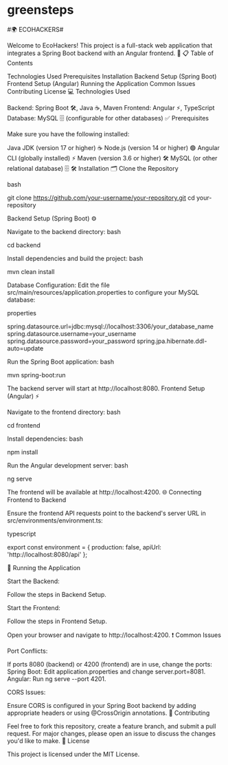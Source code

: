 # greensteps

#🌍 ECOHACKERS#

Welcome to EcoHackers! This project is a full-stack web application that integrates a Spring Boot backend with an Angular frontend. 🚀 📋 Table of Contents

Technologies Used
Prerequisites
Installation
    Backend Setup (Spring Boot)
    Frontend Setup (Angular)
Running the Application
Common Issues
Contributing
License
💻 Technologies Used

Backend: Spring Boot 🛠️, Java ☕, Maven
Frontend: Angular ⚡, TypeScript
Database: MySQL 🗄️ (configurable for other databases)
✅ Prerequisites

Make sure you have the following installed:

Java JDK (version 17 or higher) ☕
Node.js (version 14 or higher) 🟢
Angular CLI (globally installed) ⚡
Maven (version 3.6 or higher) 🛠️
MySQL (or other relational database) 🗄️
🛠️ Installation 🗂️ Clone the Repository

bash

git clone https://github.com/your-username/your-repository.git cd your-repository

Backend Setup (Spring Boot) ⚙️

Navigate to the backend directory:
bash

cd backend

Install dependencies and build the project:
bash

mvn clean install

Database Configuration:
Edit the file src/main/resources/application.properties to configure your MySQL database:

properties

spring.datasource.url=jdbc:mysql://localhost:3306/your_database_name spring.datasource.username=your_username spring.datasource.password=your_password spring.jpa.hibernate.ddl-auto=update

Run the Spring Boot application:
bash

mvn spring-boot:run

The backend server will start at http://localhost:8080. Frontend Setup (Angular) ⚡

Navigate to the frontend directory:
bash

cd frontend

Install dependencies:
bash

npm install

Run the Angular development server:
bash

ng serve

The frontend will be available at http://localhost:4200. 🌐 Connecting Frontend to Backend

Ensure the frontend API requests point to the backend's server URL in src/environments/environment.ts:

typescript

export const environment = { production: false, apiUrl: 'http://localhost:8080/api' };

🚀 Running the Application

Start the Backend:

Follow the steps in Backend Setup.

Start the Frontend:

Follow the steps in Frontend Setup.

Open your browser and navigate to http://localhost:4200.
❗ Common Issues

Port Conflicts:

If ports 8080 (backend) or 4200 (frontend) are in use, change the ports:
    Spring Boot: Edit application.properties and change server.port=8081.
    Angular: Run ng serve --port 4201.

CORS Issues:

Ensure CORS is configured in your Spring Boot backend by adding appropriate headers or using @CrossOrigin annotations.
🤝 Contributing

Feel free to fork this repository, create a feature branch, and submit a pull request. For major changes, please open an issue to discuss the changes you'd like to make. 📜 License

This project is licensed under the MIT License.
